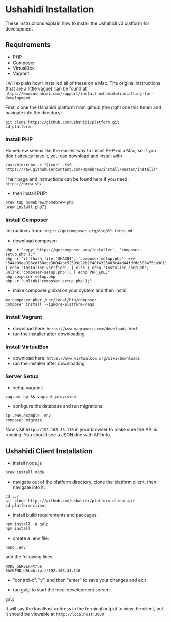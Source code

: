 # Ushahidi Installation

These instructions explain how to install the Ushahidi v3 platform for development

## Requirements

- PHP
- Composer
- VirtualBox
- Vagrant

I will explain how I installed all of these on a Mac. The original instructions (that are a little vague) can be found at `https://www.ushahidi.com/support/install-ushahidi#installing-for-development`

First, clone the Ushahidi platform from github (the right one this time!) and navigate into the directory:
```
git clone https://github.com/ushahidi/platform.git
cd platform
```

### Install PHP

Homebrew seems like the easiest way to install PHP on a Mac, so if you don't already have it, you can download and install with
```
/usr/bin/ruby -e "$(curl -fsSL https://raw.githubusercontent.com/Homebrew/install/master/install)"
```
Their page and instructions can be found here if you need: `https://brew.sh/`

- then install PHP:
```
brew tap homebrew/homebrew-php
brew install php71
```

### Install Composer
instructions from: `https://getcomposer.org/doc/00-intro.md`

- download composer:
```
php -r "copy('https://getcomposer.org/installer', 'composer-setup.php');"
php -r "if (hash_file('SHA384', 'composer-setup.php') === '544e09ee996cdf60ece3804abc52599c22b1f40f4323403c44d44fdfdd586475ca9813a858088ffbc1f233e9b180f061') { echo 'Installer verified'; } else { echo 'Installer corrupt'; unlink('composer-setup.php'); } echo PHP_EOL;"
php composer-setup.php
php -r "unlink('composer-setup.php');"
```
- make composer global on your system and then install:
```
mv composer.phar /usr/local/bin/composer
composer install --ignore-platform-reqs
```

### Install Vagrant

- download here: `https://www.vagrantup.com/downloads.html`
- run the installer after downloading

### Install VirtualBox

- download here: `https://www.virtualbox.org/wiki/Downloads`
- run the installer after downloading

### Server Setup

- setup vagrant:
```
vagrant up && vagrant provision
```
- configure the database and run migrations:
```
cp .env.example .env
composer migrate
```

Now visit `http://192.168.33.110` in your browser to make sure the API is running. You should see a JSON doc with API info.

## Ushahidi Client Installation

- install node.js
```
brew install node
```

- navigate out of the platform directory, clone the platform client, then navigate into it:
```
cd ../
git clone https://github.com/ushahidi/platform-client.git
cd platform-client
```

- install build requirements and packages:
```
npm install -g gulp
npm install
```

- create a .env file:
```
nano .env
```
add the following lines:
```
NODE_SERVER=true
BACKEND_URL=http://192.168.33.110
```
- "control-x", "y", and then "enter" to save your changes and exit

- run gulp to start the local development server:
```
gulp
```

It will say the localhost address in the terminal output to view the client, but it should be viewable at `http://localhost:3000`









